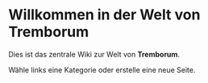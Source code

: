 # Willkommen in der Welt von Tremborum

Dies ist das zentrale Wiki zur Welt von **Tremborum**.

Wähle links eine Kategorie oder erstelle eine neue Seite.
